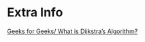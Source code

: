 # Extra Info

<a href="https://www.geeksforgeeks.org/introduction-to-dijkstras-shortest-path-algorithm/?ref=lbp" target="_blank"> Geeks for Geeks/ What is Dijkstra’s Algorithm?</a>
